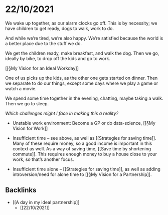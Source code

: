 # 22/10/2021
We wake up together, as our alarm clocks go off. This is by necessity; we have children to get ready, dogs to walk, work to do.

And while we’re tired, we’re also happy. We’re satisfied because the world is a better place due to the stuff we do.

We get the children ready, make breakfast, and walk the dog. Then we go, ideally by bike, to drop off the kids and go to work.

[[§My Vision for an Ideal Workday]]

One of us picks up the kids, as the other one gets started on dinner. Then we separate to do our things, except some days where we play a game or watch a movie.

We spend some time together in the evening, chatting, maybe taking a walk. Then we go to sleep.

*Which challenges might I face in making this a reality?*
* Unstable work environment: Become a GP or do data-science, [[§My Vision for Work]]

* Insufficient time – see above, as well as [[Strategies for saving time]]. Many of these require money, so a good income is important in this context as well. As a way of saving time, [[Save time by shortening commute]]. This requires enough money to buy a house close to your work, so that’s another focus.

* Insufficient time alone – [[Strategies for saving time]], as well as adding introversion/need for alone time to [[§My Vision for a Partnership]].

## Backlinks
* [[A day in my ideal partnership]]
	* [[22/10/2021]]

<!-- {BearID:7C186864-A554-49F0-A030-D16E6E13A184-38051-0000007CADB92E93} -->
